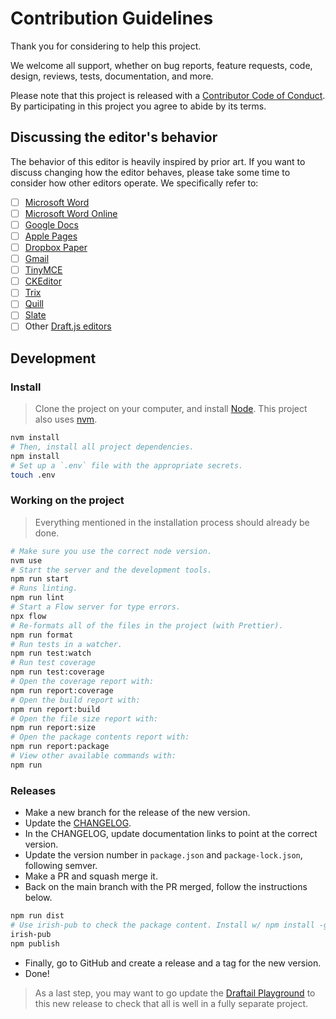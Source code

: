 # Contribution Guidelines

Thank you for considering to help this project.

We welcome all support, whether on bug reports, feature requests, code, design, reviews, tests, documentation, and more.

Please note that this project is released with a [Contributor Code of Conduct](/docs/CODE_OF_CONDUCT.md). By participating in this project you agree to abide by its terms.

## Discussing the editor's behavior

The behavior of this editor is heavily inspired by prior art. If you want to discuss changing how the editor behaves, please take some time to consider how other editors operate. We specifically refer to:

- [ ] [Microsoft Word](https://products.office.com/en/word)
- [ ] [Microsoft Word Online](https://office.live.com/start/Word.aspx)
- [ ] [Google Docs](https://docs.google.com/)
- [ ] [Apple Pages](https://www.apple.com/lae/pages/)
- [ ] [Dropbox Paper](https://www.dropbox.com/paper)
- [ ] [Gmail](https://www.google.com/gmail/)
- [ ] [TinyMCE](https://www.tinymce.com/)
- [ ] [CKEditor](https://ckeditor.com)
- [ ] [Trix](https://trix-editor.org)
- [ ] [Quill](https://quilljs.com/)
- [ ] [Slate](http://slatejs.org/)
- [ ] Other [Draft.js editors](https://github.com/nikgraf/awesome-draft-js)

## Development

### Install

> Clone the project on your computer, and install [Node](https://nodejs.org). This project also uses [nvm](https://github.com/creationix/nvm).

```sh
nvm install
# Then, install all project dependencies.
npm install
# Set up a `.env` file with the appropriate secrets.
touch .env
```

### Working on the project

> Everything mentioned in the installation process should already be done.

```sh
# Make sure you use the correct node version.
nvm use
# Start the server and the development tools.
npm run start
# Runs linting.
npm run lint
# Start a Flow server for type errors.
npx flow
# Re-formats all of the files in the project (with Prettier).
npm run format
# Run tests in a watcher.
npm run test:watch
# Run test coverage
npm run test:coverage
# Open the coverage report with:
npm run report:coverage
# Open the build report with:
npm run report:build
# Open the file size report with:
npm run report:size
# Open the package contents report with:
npm run report:package
# View other available commands with:
npm run
```

### Releases

- Make a new branch for the release of the new version.
- Update the [CHANGELOG](CHANGELOG.md).
- In the CHANGELOG, update documentation links to point at the correct version.
- Update the version number in `package.json` and `package-lock.json`, following semver.
- Make a PR and squash merge it.
- Back on the main branch with the PR merged, follow the instructions below.

```sh
npm run dist
# Use irish-pub to check the package content. Install w/ npm install -g first.
irish-pub
npm publish
```

- Finally, go to GitHub and create a release and a tag for the new version.
- Done!

> As a last step, you may want to go update the [Draftail Playground](https://github.com/thibaudcolas/draftail-playground) to this new release to check that all is well in a fully separate project.
